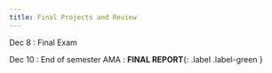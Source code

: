 ```yaml
---
title: Final Projects and Review
---
```


Dec 8 
: Final Exam

Dec 10 
: End of semester AMA
    : **FINAL REPORT**{: .label .label-green }

